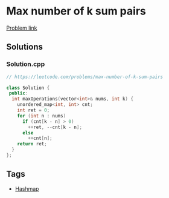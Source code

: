 # Max number of k sum pairs

[Problem link](https://leetcode.com/problems/max-number-of-k-sum-pairs)

## Solutions


### Solution.cpp
```cpp
// https://leetcode.com/problems/max-number-of-k-sum-pairs

class Solution {
 public:
  int maxOperations(vector<int>& nums, int k) {
    unordered_map<int, int> cnt;
    int ret = 0;
    for (int n : nums)
      if (cnt[k - n] > 0)
        ++ret, --cnt[k - n];
      else
        ++cnt[n];
    return ret;
  }
};
```
## Tags

* [Hashmap](/Collections/hashmap.md#hashmap)
